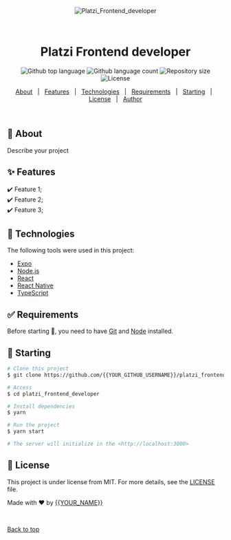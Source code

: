 <div align="center" id="top"> 
  <img src="./.github/app.gif" alt="Platzi_Frontend_developer" />

  &#xa0;

  <!-- <a href="https://platzi_frontend_developer.netlify.app">Demo</a> -->
</div>

<h1 align="center">Platzi Frontend developer</h1>

<p align="center">
  <img alt="Github top language" src="https://img.shields.io/github/languages/top/{{YOUR_GITHUB_USERNAME}}/platzi_frontend_developer?color=56BEB8">

  <img alt="Github language count" src="https://img.shields.io/github/languages/count/{{YOUR_GITHUB_USERNAME}}/platzi_frontend_developer?color=56BEB8">

  <img alt="Repository size" src="https://img.shields.io/github/repo-size/{{YOUR_GITHUB_USERNAME}}/platzi_frontend_developer?color=56BEB8">

  <img alt="License" src="https://img.shields.io/github/license/{{YOUR_GITHUB_USERNAME}}/platzi_frontend_developer?color=56BEB8">

  <!-- <img alt="Github issues" src="https://img.shields.io/github/issues/{{YOUR_GITHUB_USERNAME}}/platzi_frontend_developer?color=56BEB8" /> -->

  <!-- <img alt="Github forks" src="https://img.shields.io/github/forks/{{YOUR_GITHUB_USERNAME}}/platzi_frontend_developer?color=56BEB8" /> -->

  <!-- <img alt="Github stars" src="https://img.shields.io/github/stars/{{YOUR_GITHUB_USERNAME}}/platzi_frontend_developer?color=56BEB8" /> -->
</p>

<!-- Status -->

<!-- <h4 align="center"> 
	🚧  Platzi_Frontend_developer 🚀 Under construction...  🚧
</h4> 

<hr> -->

<p align="center">
  <a href="#dart-about">About</a> &#xa0; | &#xa0; 
  <a href="#sparkles-features">Features</a> &#xa0; | &#xa0;
  <a href="#rocket-technologies">Technologies</a> &#xa0; | &#xa0;
  <a href="#white_check_mark-requirements">Requirements</a> &#xa0; | &#xa0;
  <a href="#checkered_flag-starting">Starting</a> &#xa0; | &#xa0;
  <a href="#memo-license">License</a> &#xa0; | &#xa0;
  <a href="https://github.com/{{YOUR_GITHUB_USERNAME}}" target="_blank">Author</a>
</p>

<br>

## :dart: About ##

Describe your project

## :sparkles: Features ##

:heavy_check_mark: Feature 1;\
:heavy_check_mark: Feature 2;\
:heavy_check_mark: Feature 3;

## :rocket: Technologies ##

The following tools were used in this project:

- [Expo](https://expo.io/)
- [Node.js](https://nodejs.org/en/)
- [React](https://pt-br.reactjs.org/)
- [React Native](https://reactnative.dev/)
- [TypeScript](https://www.typescriptlang.org/)

## :white_check_mark: Requirements ##

Before starting :checkered_flag:, you need to have [Git](https://git-scm.com) and [Node](https://nodejs.org/en/) installed.

## :checkered_flag: Starting ##

```bash
# Clone this project
$ git clone https://github.com/{{YOUR_GITHUB_USERNAME}}/platzi_frontend_developer

# Access
$ cd platzi_frontend_developer

# Install dependencies
$ yarn

# Run the project
$ yarn start

# The server will initialize in the <http://localhost:3000>
```

## :memo: License ##

This project is under license from MIT. For more details, see the [LICENSE](LICENSE.md) file.


Made with :heart: by <a href="https://github.com/{{YOUR_GITHUB_USERNAME}}" target="_blank">{{YOUR_NAME}}</a>

&#xa0;

<a href="#top">Back to top</a>
